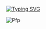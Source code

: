 [![Typing SVG](https://readme-typing-svg.demolab.com?font=Roboto&size=35&pause=1000&color=F7F7F7&background=FF000000&center=true&vCenter=true&width=435&lines=Back-Up+FILE;UI%2FUX+Designer;Open+Source+Contributor)](https://git.io/typing-svg)

![Pfp ](https://i.pinimg.com/736x/8c/12/99/8c129910e0e8129955cba9b8cb233785.jpg)